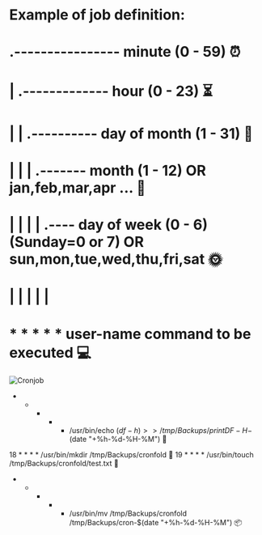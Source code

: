 # Example of job definition:
# .---------------- minute (0 - 59) ⏰
# |  .------------- hour (0 - 23) ⏳
# |  |  .---------- day of month (1 - 31) 📅
# |  |  |  .------- month (1 - 12) OR jan,feb,mar,apr ... 🌙
# |  |  |  |  .---- day of week (0 - 6) (Sunday=0 or 7) OR sun,mon,tue,wed,thu,fri,sat 🌞
# |  |  |  |  |
# *  *  *  *  * user-name  command to be executed 💻

![Cronjob](https://media.giphy.com/media/3oEjI6SIIHBdRxXI40/giphy.gif)

* * * * *  /usr/bin/echo $(df -h) >> /tmp/Backups/printDF-H-$(date "+\%h-\%d-\%H-\%M") 📂

18 * * * * /usr/bin/mkdir /tmp/Backups/cronfold 📁
19 * * * * /usr/bin/touch /tmp/Backups/cronfold/test.txt 📝
* * * * * /usr/bin/mv /tmp/Backups/cronfold /tmp/Backups/cron-$(date "+\%h-\%d-\%H-\%M") 📦
